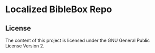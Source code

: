 
# Localized BibleBox Repo

## License

The content of this project is licensed under the GNU General Public License Version 2.